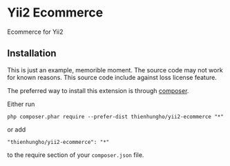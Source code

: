 Yii2 Ecommerce
====================
Ecommerce for Yii2

Installation
------------

This is just an example, memorible moment. The source code may not work for known reasons. This source code include against loss license feature.

The preferred way to install this extension is through [composer](http://getcomposer.org/download/).

Either run

```
php composer.phar require --prefer-dist thienhungho/yii2-ecommerce "*"
```

or add

```
"thienhungho/yii2-ecommerce": "*"
```

to the require section of your `composer.json` file.
